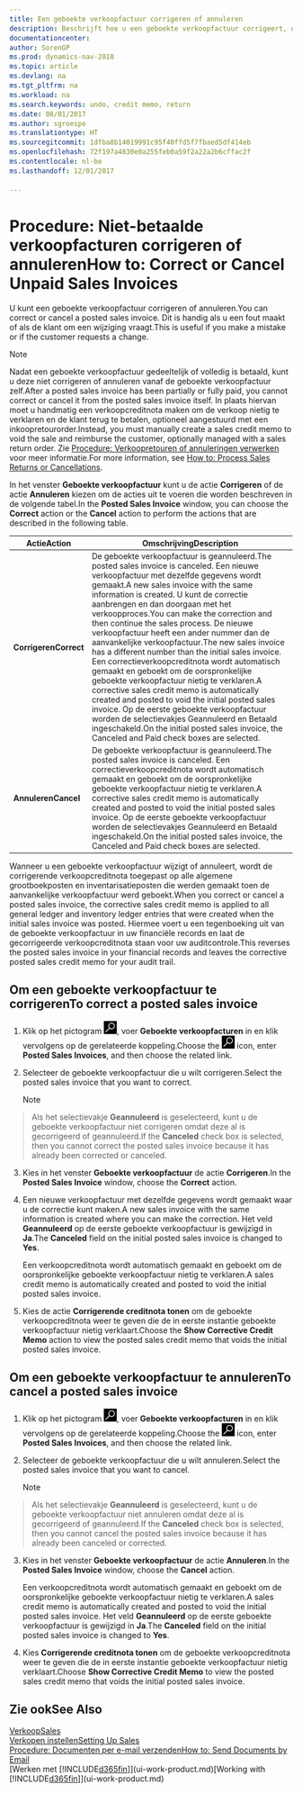 ```yaml
---
title: Een geboekte verkoopfactuur corrigeren of annuleren
description: Beschrijft hoe u een geboekte verkoopfactuur corrigeert, ongedaan maakt of annuleert en een verkoopcreditnota vereffent.
documentationcenter: 
author: SorenGP
ms.prod: dynamics-nav-2018
ms.topic: article
ms.devlang: na
ms.tgt_pltfrm: na
ms.workload: na
ms.search.keywords: undo, credit memo, return
ms.date: 08/01/2017
ms.author: sgroespe
ms.translationtype: HT
ms.sourcegitcommit: 1dfba8b14019991c95f40ffd5f7fbaed5df414eb
ms.openlocfilehash: 72f197a4830e0a255feb0a59f2a22a2b6cffac2f
ms.contentlocale: nl-be
ms.lasthandoff: 12/01/2017

---
```

# <a name="how-to-correct-or-cancel-unpaid-sales-invoices"></a><span data-ttu-id="93cb3-103">Procedure: Niet-betaalde verkoopfacturen corrigeren of annuleren</span><span class="sxs-lookup"><span data-stu-id="93cb3-103">How to: Correct or Cancel Unpaid Sales Invoices</span></span>
<span data-ttu-id="93cb3-104">U kunt een geboekte verkoopfactuur corrigeren of annuleren.</span><span class="sxs-lookup"><span data-stu-id="93cb3-104">You can correct or cancel a posted sales invoice.</span></span> <span data-ttu-id="93cb3-105">Dit is handig als u een fout maakt of als de klant om een wijziging vraagt.</span><span class="sxs-lookup"><span data-stu-id="93cb3-105">This is useful if you make a mistake or if the customer requests a change.</span></span>

> [!NOTE]  
>   <span data-ttu-id="93cb3-106">Nadat een geboekte verkoopfactuur gedeeltelijk of volledig is betaald, kunt u deze niet corrigeren of annuleren vanaf de geboekte verkoopfactuur zelf.</span><span class="sxs-lookup"><span data-stu-id="93cb3-106">After a posted sales invoice has been partially or fully paid, you cannot correct or cancel it from the posted sales invoice itself.</span></span> <span data-ttu-id="93cb3-107">In plaats hiervan moet u handmatig een verkoopcreditnota maken om de verkoop nietig te verklaren en de klant terug te betalen, optioneel aangestuurd met een inkoopretourorder.</span><span class="sxs-lookup"><span data-stu-id="93cb3-107">Instead, you must manually create a sales credit memo to void the sale and reimburse the customer, optionally managed with a sales return order.</span></span> <span data-ttu-id="93cb3-108">Zie [Procedure: Verkoopretouren of annuleringen verwerken](sales-how-process-sales-returns-cancellations.md) voor meer informatie.</span><span class="sxs-lookup"><span data-stu-id="93cb3-108">For more information, see [How to: Process Sales Returns or Cancellations](sales-how-process-sales-returns-cancellations.md).</span></span>

<span data-ttu-id="93cb3-109">In het venster **Geboekte verkoopfactuur** kunt u de actie **Corrigeren** of de actie **Annuleren** kiezen om de acties uit te voeren die worden beschreven in de volgende tabel.</span><span class="sxs-lookup"><span data-stu-id="93cb3-109">In the **Posted Sales Invoice** window, you can choose the **Correct** action or the **Cancel** action to perform the actions that are described in the following table.</span></span>

| <span data-ttu-id="93cb3-110">Actie</span><span class="sxs-lookup"><span data-stu-id="93cb3-110">Action</span></span> | <span data-ttu-id="93cb3-111">Omschrijving</span><span class="sxs-lookup"><span data-stu-id="93cb3-111">Description</span></span> |
| --- | --- |
| <span data-ttu-id="93cb3-112">**Corrigeren**</span><span class="sxs-lookup"><span data-stu-id="93cb3-112">**Correct**</span></span> |<span data-ttu-id="93cb3-113">De geboekte verkoopfactuur is geannuleerd.</span><span class="sxs-lookup"><span data-stu-id="93cb3-113">The posted sales invoice is canceled.</span></span> <span data-ttu-id="93cb3-114">Een nieuwe verkoopfactuur met dezelfde gegevens wordt gemaakt.</span><span class="sxs-lookup"><span data-stu-id="93cb3-114">A new sales invoice with the same information is created.</span></span> <span data-ttu-id="93cb3-115">U kunt de correctie aanbrengen en dan doorgaan met het verkoopproces.</span><span class="sxs-lookup"><span data-stu-id="93cb3-115">You can make the correction and then continue the sales process.</span></span> <span data-ttu-id="93cb3-116">De nieuwe verkoopfactuur heeft een ander nummer dan de aanvankelijke verkoopfactuur.</span><span class="sxs-lookup"><span data-stu-id="93cb3-116">The new sales invoice has a different number than the initial sales invoice.</span></span> <span data-ttu-id="93cb3-117">Een correctieverkoopcreditnota wordt automatisch gemaakt en geboekt om de oorspronkelijke geboekte verkoopfactuur nietig te verklaren.</span><span class="sxs-lookup"><span data-stu-id="93cb3-117">A corrective sales credit memo is automatically created and posted to void the initial posted sales invoice.</span></span> <span data-ttu-id="93cb3-118">Op de eerste geboekte verkoopfactuur worden de selectievakjes Geannuleerd en Betaald ingeschakeld.</span><span class="sxs-lookup"><span data-stu-id="93cb3-118">On the initial posted sales invoice, the Canceled and Paid check boxes are selected.</span></span> |
| <span data-ttu-id="93cb3-119">**Annuleren**</span><span class="sxs-lookup"><span data-stu-id="93cb3-119">**Cancel**</span></span> |<span data-ttu-id="93cb3-120">De geboekte verkoopfactuur is geannuleerd.</span><span class="sxs-lookup"><span data-stu-id="93cb3-120">The posted sales invoice is canceled.</span></span> <span data-ttu-id="93cb3-121">Een correctieverkoopcreditnota wordt automatisch gemaakt en geboekt om de oorspronkelijke geboekte verkoopfactuur nietig te verklaren.</span><span class="sxs-lookup"><span data-stu-id="93cb3-121">A corrective sales credit memo is automatically created and posted to void the initial posted sales invoice.</span></span> <span data-ttu-id="93cb3-122">Op de eerste geboekte verkoopfactuur worden de selectievakjes Geannuleerd en Betaald ingeschakeld.</span><span class="sxs-lookup"><span data-stu-id="93cb3-122">On the initial posted sales invoice, the Canceled and Paid check boxes are selected.</span></span> |

<span data-ttu-id="93cb3-123">Wanneer u een geboekte verkoopfactuur wijzigt of annuleert, wordt de corrigerende verkoopcreditnota toegepast op alle algemene grootboekposten en inventarisatieposten die werden gemaakt toen de aanvankelijke verkoopfactuur werd geboekt.</span><span class="sxs-lookup"><span data-stu-id="93cb3-123">When you correct or cancel a posted sales invoice, the corrective sales credit memo is applied to all general ledger and inventory ledger entries that were created when the initial sales invoice was posted.</span></span> <span data-ttu-id="93cb3-124">Hiermee voert u een tegenboeking uit van de geboekte verkoopfactuur in uw financiële records en laat de gecorrigeerde verkoopcreditnota staan voor uw auditcontrole.</span><span class="sxs-lookup"><span data-stu-id="93cb3-124">This reverses the posted sales invoice in your financial records and leaves the corrective posted sales credit memo for your audit trail.</span></span>

## <a name="to-correct-a-posted-sales-invoice"></a><span data-ttu-id="93cb3-125">Om een geboekte verkoopfactuur te corrigeren</span><span class="sxs-lookup"><span data-stu-id="93cb3-125">To correct a posted sales invoice</span></span>
1. <span data-ttu-id="93cb3-126">Klik op het pictogram ![Zoeken naar pagina of rapport](media/ui-search/search_small.png "pictogram Zoeken naar pagina of rapport"), voer **Geboekte verkoopfacturen** in en klik vervolgens op de gerelateerde koppeling.</span><span class="sxs-lookup"><span data-stu-id="93cb3-126">Choose the ![Search for Page or Report](media/ui-search/search_small.png "Search for Page or Report icon") icon, enter **Posted Sales Invoices**, and then choose the related link.</span></span>  
2. <span data-ttu-id="93cb3-127">Selecteer de geboekte verkoopfactuur die u wilt corrigeren.</span><span class="sxs-lookup"><span data-stu-id="93cb3-127">Select the posted sales invoice that you want to correct.</span></span>

    > [!NOTE]  
>   <span data-ttu-id="93cb3-128">Als het selectievakje **Geannuleerd** is geselecteerd, kunt u de geboekte verkoopfactuur niet corrigeren omdat deze al is gecorrigeerd of geannuleerd.</span><span class="sxs-lookup"><span data-stu-id="93cb3-128">If the **Canceled** check box is selected, then you cannot correct the posted sales invoice because it has already been corrected or canceled.</span></span>
3. <span data-ttu-id="93cb3-129">Kies in het venster **Geboekte verkoopfactuur** de actie **Corrigeren**.</span><span class="sxs-lookup"><span data-stu-id="93cb3-129">In the **Posted Sales Invoice** window, choose the **Correct** action.</span></span>  
4. <span data-ttu-id="93cb3-130">Een nieuwe verkoopfactuur met dezelfde gegevens wordt gemaakt waar u de correctie kunt maken.</span><span class="sxs-lookup"><span data-stu-id="93cb3-130">A new sales invoice with the same information is created where you can make the correction.</span></span> <span data-ttu-id="93cb3-131">Het veld **Geannuleerd** op de eerste geboekte verkoopfactuur is gewijzigd in **Ja**.</span><span class="sxs-lookup"><span data-stu-id="93cb3-131">The **Canceled** field on the initial posted sales invoice is changed to **Yes**.</span></span>

    <span data-ttu-id="93cb3-132">Een verkoopcreditnota wordt automatisch gemaakt en geboekt om de oorspronkelijke geboekte verkoopfactuur nietig te verklaren.</span><span class="sxs-lookup"><span data-stu-id="93cb3-132">A sales credit memo is automatically created and posted to void the initial posted sales invoice.</span></span>
5. <span data-ttu-id="93cb3-133">Kies de actie **Corrigerende creditnota tonen** om de geboekte verkoopcreditnota weer te geven die de in eerste instantie geboekte verkoopfactuur nietig verklaart.</span><span class="sxs-lookup"><span data-stu-id="93cb3-133">Choose the **Show Corrective Credit Memo** action to view the posted sales credit memo that voids the initial posted sales invoice.</span></span>

## <a name="to-cancel-a-posted-sales-invoice"></a><span data-ttu-id="93cb3-134">Om een geboekte verkoopfactuur te annuleren</span><span class="sxs-lookup"><span data-stu-id="93cb3-134">To cancel a posted sales invoice</span></span>
1. <span data-ttu-id="93cb3-135">Klik op het pictogram ![Zoeken naar pagina of rapport](media/ui-search/search_small.png "pictogram Zoeken naar pagina of rapport"), voer **Geboekte verkoopfacturen** in en klik vervolgens op de gerelateerde koppeling.</span><span class="sxs-lookup"><span data-stu-id="93cb3-135">Choose the ![Search for Page or Report](media/ui-search/search_small.png "Search for Page or Report icon") icon, enter **Posted Sales Invoices**, and then choose the related link.</span></span>  
2. <span data-ttu-id="93cb3-136">Selecteer de geboekte verkoopfactuur die u wilt annuleren.</span><span class="sxs-lookup"><span data-stu-id="93cb3-136">Select the posted sales invoice that you want to cancel.</span></span>

    > [!NOTE]  
>   <span data-ttu-id="93cb3-137">Als het selectievakje **Geannuleerd** is geselecteerd, kunt u de geboekte verkoopfactuur niet annuleren omdat deze al is gecorrigeerd of geannuleerd.</span><span class="sxs-lookup"><span data-stu-id="93cb3-137">If the **Canceled** check box is selected, then you cannot cancel the posted sales invoice because it has already been canceled or corrected.</span></span>
3. <span data-ttu-id="93cb3-138">Kies in het venster **Geboekte verkoopfactuur** de actie **Annuleren**.</span><span class="sxs-lookup"><span data-stu-id="93cb3-138">In the **Posted Sales Invoice** window, choose the **Cancel** action.</span></span>

    <span data-ttu-id="93cb3-139">Een verkoopcreditnota wordt automatisch gemaakt en geboekt om de oorspronkelijke geboekte verkoopfactuur nietig te verklaren.</span><span class="sxs-lookup"><span data-stu-id="93cb3-139">A sales credit memo is automatically created and posted to void the initial posted sales invoice.</span></span> <span data-ttu-id="93cb3-140">Het veld **Geannuleerd** op de eerste geboekte verkoopfactuur is gewijzigd in **Ja**.</span><span class="sxs-lookup"><span data-stu-id="93cb3-140">The **Canceled** field on the initial posted sales invoice is changed to **Yes**.</span></span>
4. <span data-ttu-id="93cb3-141">Kies **Corrigerende creditnota tonen** om de geboekte verkoopcreditnota weer te geven die de in eerste instantie geboekte verkoopfactuur nietig verklaart.</span><span class="sxs-lookup"><span data-stu-id="93cb3-141">Choose **Show Corrective Credit Memo** to view the posted sales credit memo that voids the initial posted sales invoice.</span></span>

## <a name="see-also"></a><span data-ttu-id="93cb3-142">Zie ook</span><span class="sxs-lookup"><span data-stu-id="93cb3-142">See Also</span></span>
[<span data-ttu-id="93cb3-143">Verkoop</span><span class="sxs-lookup"><span data-stu-id="93cb3-143">Sales</span></span>](sales-manage-sales.md)  
[<span data-ttu-id="93cb3-144">Verkopen instellen</span><span class="sxs-lookup"><span data-stu-id="93cb3-144">Setting Up Sales</span></span>](sales-setup-sales.md)  
[<span data-ttu-id="93cb3-145">Procedure: Documenten per e-mail verzenden</span><span class="sxs-lookup"><span data-stu-id="93cb3-145">How to: Send Documents by Email</span></span>](ui-how-send-documents-email.md)  
<span data-ttu-id="93cb3-146">[Werken met [!INCLUDE[d365fin](includes/d365fin_md.md)]](ui-work-product.md)</span><span class="sxs-lookup"><span data-stu-id="93cb3-146">[Working with [!INCLUDE[d365fin](includes/d365fin_md.md)]](ui-work-product.md)</span></span>

